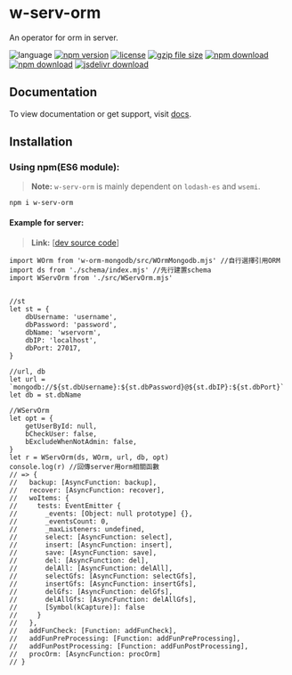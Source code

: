 # w-serv-orm
An operator for orm in server.

![language](https://img.shields.io/badge/language-JavaScript-orange.svg) 
[![npm version](http://img.shields.io/npm/v/w-serv-orm.svg?style=flat)](https://npmjs.org/package/w-serv-orm) 
[![license](https://img.shields.io/npm/l/w-serv-orm.svg?style=flat)](https://npmjs.org/package/w-serv-orm) 
[![gzip file size](http://img.badgesize.io/yuda-lyu/w-serv-orm/master/dist/w-serv-orm-server.umd.js.svg?compression=gzip)](https://github.com/yuda-lyu/w-serv-orm)
[![npm download](https://img.shields.io/npm/dt/w-serv-orm.svg)](https://npmjs.org/package/w-serv-orm) 
[![npm download](https://img.shields.io/npm/dm/w-serv-orm.svg)](https://npmjs.org/package/w-serv-orm) 
[![jsdelivr download](https://img.shields.io/jsdelivr/npm/hm/w-serv-orm.svg)](https://www.jsdelivr.com/package/npm/w-serv-orm)

## Documentation
To view documentation or get support, visit [docs](https://yuda-lyu.github.io/w-serv-orm/WServOrm.html).

## Installation
### Using npm(ES6 module):
> **Note:** `w-serv-orm` is mainly dependent on `lodash-es` and `wsemi`.

```alias
npm i w-serv-orm
```

#### Example for server:
> **Link:** [[dev source code](https://github.com/yuda-lyu/w-serv-orm/blob/master/g-mOrm.mjs)]
```alias
import WOrm from 'w-orm-mongodb/src/WOrmMongodb.mjs' //自行選擇引用ORM
import ds from './schema/index.mjs' //先行建置schema
import WServOrm from './src/WServOrm.mjs'


//st
let st = {
    dbUsername: 'username',
    dbPassword: 'password',
    dbName: 'wservorm',
    dbIP: 'localhost',
    dbPort: 27017,
}

//url, db
let url = `mongodb://${st.dbUsername}:${st.dbPassword}@${st.dbIP}:${st.dbPort}`
let db = st.dbName

//WServOrm
let opt = {
    getUserById: null,
    bCheckUser: false,
    bExcludeWhenNotAdmin: false,
}
let r = WServOrm(ds, WOrm, url, db, opt)
console.log(r) //回傳server用orm相關函數
// => {
//   backup: [AsyncFunction: backup],
//   recover: [AsyncFunction: recover],
//   woItems: {
//     tests: EventEmitter {
//       _events: [Object: null prototype] {},
//       _eventsCount: 0,
//       _maxListeners: undefined,
//       select: [AsyncFunction: select],
//       insert: [AsyncFunction: insert],
//       save: [AsyncFunction: save],
//       del: [AsyncFunction: del],
//       delAll: [AsyncFunction: delAll],
//       selectGfs: [AsyncFunction: selectGfs],
//       insertGfs: [AsyncFunction: insertGfs],
//       delGfs: [AsyncFunction: delGfs],
//       delAllGfs: [AsyncFunction: delAllGfs],
//       [Symbol(kCapture)]: false
//     }
//   },
//   addFunCheck: [Function: addFunCheck],
//   addFunPreProcessing: [Function: addFunPreProcessing],
//   addFunPostProcessing: [Function: addFunPostProcessing],
//   procOrm: [AsyncFunction: procOrm]
// }
```
